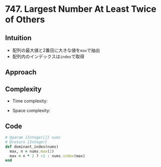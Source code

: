 # 747. Largest Number At Least Twice of Others

## Intuition

- 配列の最大値と2番目に大きな値を`max`で抽出
- 配列内のインデックスは`index`で取得

## Approach
<!-- Describe your approach to solving the problem. -->

## Complexity

- Time complexity:
<!-- Add your time complexity here, e.g. $$O(n)$$ -->

- Space complexity:
<!-- Add your space complexity here, e.g. $$O(n)$$ -->

## Code

```ruby
# @param {Integer[]} nums
# @return {Integer}
def dominant_index(nums)
  max, n = nums.max(2)
  max < n * 2 ? -1 : nums.index(max)
end
```

